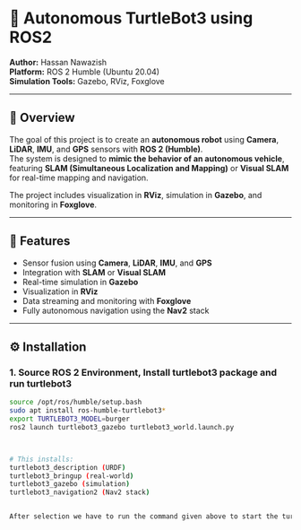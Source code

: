 # 🤖 Autonomous TurtleBot3 using ROS2
**Author:** Hassan Nawazish  
**Platform:** ROS 2 Humble (Ubuntu 20.04)  
**Simulation Tools:** Gazebo, RViz, Foxglove  

---

## 🧭 Overview

The goal of this project is to create an **autonomous robot** using **Camera**, **LiDAR**, **IMU**, and **GPS** sensors with **ROS 2 (Humble)**.  
The system is designed to **mimic the behavior of an autonomous vehicle**, featuring **SLAM (Simultaneous Localization and Mapping)** or **Visual SLAM** for real-time mapping and navigation.

The project includes visualization in **RViz**, simulation in **Gazebo**, and monitoring in **Foxglove**.

---

## 🧠 Features

- Sensor fusion using **Camera**, **LiDAR**, **IMU**, and **GPS**
- Integration with **SLAM** or **Visual SLAM**
- Real-time simulation in **Gazebo**
- Visualization in **RViz**
- Data streaming and monitoring with **Foxglove**
- Fully autonomous navigation using the **Nav2** stack

---

## ⚙️ Installation

### 1. Source ROS 2 Environment, Install turtlebot3 package and run turtlebot3
```bash
source /opt/ros/humble/setup.bash
sudo apt install ros-humble-turtlebot3*
export TURTLEBOT3_MODEL=burger
ros2 launch turtlebot3_gazebo turtlebot3_world.launch.py



# This installs:
turtlebot3_description (URDF)
turtlebot3_bringup (real-world)
turtlebot3_gazebo (simulation)
turtlebot3_navigation2 (Nav2 stack)


After selection we have to run the command given above to start the turtlebot3 to start the turtlebot2's Gazeebo simulation process in terminal(1). And it will be start always behind the other processes which we we do below in other programs.
